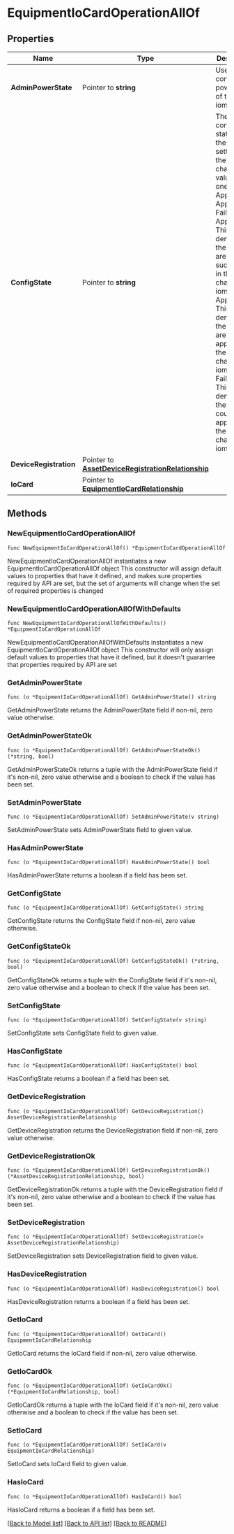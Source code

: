 # EquipmentIoCardOperationAllOf

## Properties

Name | Type | Description | Notes
------------ | ------------- | ------------- | -------------
**AdminPowerState** | Pointer to **string** | User configured power state of the iomodule. | [optional] [default to "None"]
**ConfigState** | Pointer to **string** | The configured state of these settings in the target chassis. The value is any one of Applied, Applying, Failed. Applied - This state denotes that the settings are applied successfully in the target chassis iomodule. Applying - This state denotes that the settings are being applied in the target chassis iomodule. Failed - This state denotes that the settings could not be applied in the target chassis iomodule. | [optional] [readonly] [default to "None"]
**DeviceRegistration** | Pointer to [**AssetDeviceRegistrationRelationship**](asset.DeviceRegistration.Relationship.md) |  | [optional] 
**IoCard** | Pointer to [**EquipmentIoCardRelationship**](equipment.IoCard.Relationship.md) |  | [optional] 

## Methods

### NewEquipmentIoCardOperationAllOf

`func NewEquipmentIoCardOperationAllOf() *EquipmentIoCardOperationAllOf`

NewEquipmentIoCardOperationAllOf instantiates a new EquipmentIoCardOperationAllOf object
This constructor will assign default values to properties that have it defined,
and makes sure properties required by API are set, but the set of arguments
will change when the set of required properties is changed

### NewEquipmentIoCardOperationAllOfWithDefaults

`func NewEquipmentIoCardOperationAllOfWithDefaults() *EquipmentIoCardOperationAllOf`

NewEquipmentIoCardOperationAllOfWithDefaults instantiates a new EquipmentIoCardOperationAllOf object
This constructor will only assign default values to properties that have it defined,
but it doesn't guarantee that properties required by API are set

### GetAdminPowerState

`func (o *EquipmentIoCardOperationAllOf) GetAdminPowerState() string`

GetAdminPowerState returns the AdminPowerState field if non-nil, zero value otherwise.

### GetAdminPowerStateOk

`func (o *EquipmentIoCardOperationAllOf) GetAdminPowerStateOk() (*string, bool)`

GetAdminPowerStateOk returns a tuple with the AdminPowerState field if it's non-nil, zero value otherwise
and a boolean to check if the value has been set.

### SetAdminPowerState

`func (o *EquipmentIoCardOperationAllOf) SetAdminPowerState(v string)`

SetAdminPowerState sets AdminPowerState field to given value.

### HasAdminPowerState

`func (o *EquipmentIoCardOperationAllOf) HasAdminPowerState() bool`

HasAdminPowerState returns a boolean if a field has been set.

### GetConfigState

`func (o *EquipmentIoCardOperationAllOf) GetConfigState() string`

GetConfigState returns the ConfigState field if non-nil, zero value otherwise.

### GetConfigStateOk

`func (o *EquipmentIoCardOperationAllOf) GetConfigStateOk() (*string, bool)`

GetConfigStateOk returns a tuple with the ConfigState field if it's non-nil, zero value otherwise
and a boolean to check if the value has been set.

### SetConfigState

`func (o *EquipmentIoCardOperationAllOf) SetConfigState(v string)`

SetConfigState sets ConfigState field to given value.

### HasConfigState

`func (o *EquipmentIoCardOperationAllOf) HasConfigState() bool`

HasConfigState returns a boolean if a field has been set.

### GetDeviceRegistration

`func (o *EquipmentIoCardOperationAllOf) GetDeviceRegistration() AssetDeviceRegistrationRelationship`

GetDeviceRegistration returns the DeviceRegistration field if non-nil, zero value otherwise.

### GetDeviceRegistrationOk

`func (o *EquipmentIoCardOperationAllOf) GetDeviceRegistrationOk() (*AssetDeviceRegistrationRelationship, bool)`

GetDeviceRegistrationOk returns a tuple with the DeviceRegistration field if it's non-nil, zero value otherwise
and a boolean to check if the value has been set.

### SetDeviceRegistration

`func (o *EquipmentIoCardOperationAllOf) SetDeviceRegistration(v AssetDeviceRegistrationRelationship)`

SetDeviceRegistration sets DeviceRegistration field to given value.

### HasDeviceRegistration

`func (o *EquipmentIoCardOperationAllOf) HasDeviceRegistration() bool`

HasDeviceRegistration returns a boolean if a field has been set.

### GetIoCard

`func (o *EquipmentIoCardOperationAllOf) GetIoCard() EquipmentIoCardRelationship`

GetIoCard returns the IoCard field if non-nil, zero value otherwise.

### GetIoCardOk

`func (o *EquipmentIoCardOperationAllOf) GetIoCardOk() (*EquipmentIoCardRelationship, bool)`

GetIoCardOk returns a tuple with the IoCard field if it's non-nil, zero value otherwise
and a boolean to check if the value has been set.

### SetIoCard

`func (o *EquipmentIoCardOperationAllOf) SetIoCard(v EquipmentIoCardRelationship)`

SetIoCard sets IoCard field to given value.

### HasIoCard

`func (o *EquipmentIoCardOperationAllOf) HasIoCard() bool`

HasIoCard returns a boolean if a field has been set.


[[Back to Model list]](../README.md#documentation-for-models) [[Back to API list]](../README.md#documentation-for-api-endpoints) [[Back to README]](../README.md)


